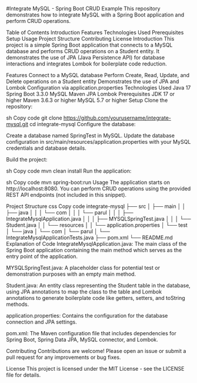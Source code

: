 #Integrate MySQL - Spring Boot CRUD Example
This repository demonstrates how to integrate MySQL with a Spring Boot application and perform CRUD operations.

Table of Contents
Introduction
Features
Technologies Used
Prerequisites
Setup
Usage
Project Structure
Contributing
License
Introduction
This project is a simple Spring Boot application that connects to a MySQL database and performs CRUD operations on a Student entity. It demonstrates the use of JPA (Java Persistence API) for database interactions and integrates Lombok for boilerplate code reduction.

Features
Connect to a MySQL database
Perform Create, Read, Update, and Delete operations on a Student entity
Demonstrates the use of JPA and Lombok
Configuration via application.properties
Technologies Used
Java 17
Spring Boot 3.3.0
MySQL
Maven
JPA
Lombok
Prerequisites
JDK 17 or higher
Maven 3.6.3 or higher
MySQL 5.7 or higher
Setup
Clone the repository:

sh
Copy code
git clone https://github.com/yourusername/integrate-mysql.git
cd integrate-mysql
Configure the database:

Create a database named SpringTest in MySQL. Update the database configuration in src/main/resources/application.properties with your MySQL credentials and database details.

Build the project:

sh
Copy code
mvn clean install
Run the application:

sh
Copy code
mvn spring-boot:run
Usage
The application starts on http://localhost:8080. You can perform CRUD operations using the provided REST API endpoints (not included in this snippet).

Project Structure
css
Copy code
integrate-mysql
├── src
│   ├── main
│   │   ├── java
│   │   │   └── com
│   │   │       └── parul
│   │   │           ├── IntegrateMysqlApplication.java
│   │   │           ├── MYSQLSpringTest.java
│   │   │           └── Student.java
│   │   └── resources
│   │       └── application.properties
│   └── test
│       └── java
│           └── com
│               └── parul
│                   └── IntegrateMysqlApplicationTests.java
├── pom.xml
└── README.md
Explanation of Code
IntegrateMysqlApplication.java: The main class of the Spring Boot application containing the main method which serves as the entry point of the application.

MYSQLSpringTest.java: A placeholder class for potential test or demonstration purposes with an empty main method.

Student.java: An entity class representing the Student table in the database, using JPA annotations to map the class to the table and Lombok annotations to generate boilerplate code like getters, setters, and toString methods.

application.properties: Contains the configuration for the database connection and JPA settings.

pom.xml: The Maven configuration file that includes dependencies for Spring Boot, Spring Data JPA, MySQL connector, and Lombok.

Contributing
Contributions are welcome! Please open an issue or submit a pull request for any improvements or bug fixes.

License
This project is licensed under the MIT License - see the LICENSE file for details.

